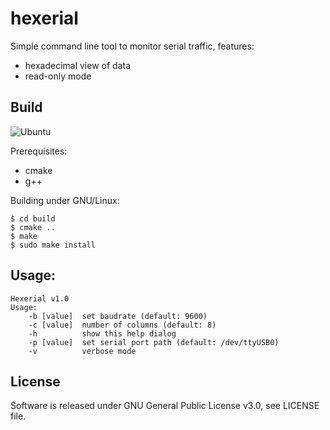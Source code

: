 # hexerial

Simple command line tool to monitor serial traffic, features:
- hexadecimal view of data
- read-only mode

## Build

![Ubuntu](https://github.com/kszonek/hexerial/workflows/Ubuntu/badge.svg)

Prerequisites:
- cmake
- g++

Building under GNU/Linux:

```
$ cd build
$ cmake ..
$ make
$ sudo make install
```

## Usage:
```
Hexerial v1.0
Usage: 
	-b [value]	set baudrate (default: 9600)
	-c [value]	number of columns (default: 8)
	-h		    show this help dialog
	-p [value]	set serial port path (default: /dev/ttyUSB0)
	-v		    verbose mode
```

## License

Software is released under GNU General Public License v3.0, see LICENSE file.
